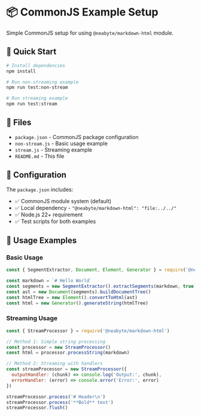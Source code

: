 # 📦 CommonJS Example Setup

Simple CommonJS setup for using `@neabyte/markdown-html` module.

## 🚀 Quick Start

```bash
# Install dependencies
npm install

# Run non-streaming example
npm run test:non-stream

# Run streaming example
npm run test:stream
```

## 📁 Files

- `package.json` - CommonJS package configuration
- `non-stream.js` - Basic usage example
- `stream.js` - Streaming example
- `README.md` - This file

## 🔧 Configuration

The `package.json` includes:
- ✅ CommonJS module system (default)
- ✅ Local dependency - `"@neabyte/markdown-html": "file:../../"`
- ✅ Node.js 22+ requirement
- ✅ Test scripts for both examples

## 📝 Usage Examples

### Basic Usage
```javascript
const { SegmentExtractor, Document, Element, Generator } = require('@neabyte/markdown-html')

const markdown = `# Hello World`
const segments = new SegmentExtractor().extractSegments(markdown, true)
const ast = new Document(segments).buildDocumentTree()
const htmlTree = new Element().convertToHtml(ast)
const html = new Generator().generateString(htmlTree)
```

### Streaming Usage
```javascript
const { StreamProcessor } = require('@neabyte/markdown-html')

// Method 1: Simple string processing
const processor = new StreamProcessor()
const html = processor.processString(markdown)

// Method 2: Streaming with handlers
const streamProcessor = new StreamProcessor({
  outputHandler: (chunk) => console.log('Output:', chunk),
  errorHandler: (error) => console.error('Error:', error)
})

streamProcessor.process('# Header\n')
streamProcessor.process('**Bold** text')
streamProcessor.flush()
```
